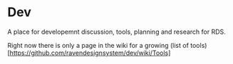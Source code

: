 # Dev

A place for developemnt discussion, tools, planning and research for RDS.

Right now there is only a page in the wiki for a growing (list of tools)[https://github.com/ravendesignsystem/dev/wiki/Tools]

